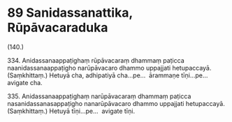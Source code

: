 # 89 Sanidassanattika, Rūpāvacaraduka

(140.)

334\. Anidassanaappaṭighaṃ rūpāvacaraṃ dhammaṃ paṭicca naanidassanaappaṭigho narūpāvacaro dhammo uppajjati hetupaccayā. (Saṃkhittaṃ.) Hetuyā cha, adhipatiyā cha…pe…  ārammaṇe tīṇi…pe…  avigate cha.

335\. Anidassanaappaṭighaṃ narūpāvacaraṃ dhammaṃ paṭicca nasanidassanasappaṭigho nanarūpāvacaro dhammo uppajjati hetupaccayā. (Saṃkhittaṃ.) Hetuyā tīṇi…pe…  avigate tīṇi.
